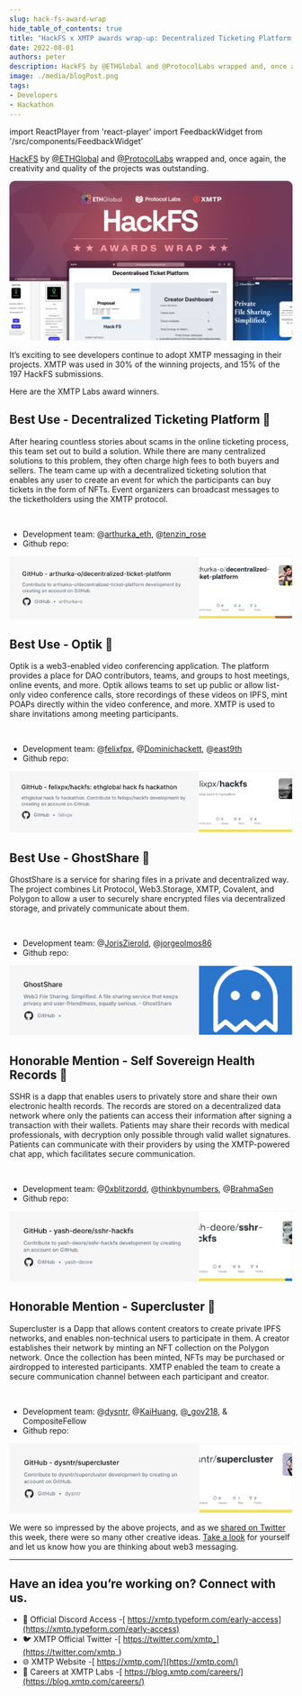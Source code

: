 ```yaml
---
slug: hack-fs-award-wrap
hide_table_of_contents: true
title: "HackFS x XMTP awards wrap-up: Decentralized Ticketing Platform, Optik for video conferencing, and GhostShare for file sharing"
date: 2022-08-01
authors: peter
description: HackFS by @ETHGlobal and @ProtocolLabs wrapped and, once again, the creativity and quality of the projects was outstanding.
image: ./media/blogPost.png
tags:
- Developers
- Hackathon
---
```

import ReactPlayer from 'react-player'
import FeedbackWidget from '/src/components/FeedbackWidget'

[HackFS](https://fs.ethglobal.com/) by [@ETHGlobal](https://twitter.com/ETHGlobal) and [@ProtocolLabs](https://twitter.com/protocollabs) wrapped and, once again, the creativity and quality of the projects was outstanding.

![HackFS awards wrap card](./media/blogPost.png)

<!--truncate-->

It’s exciting to see developers continue to adopt XMTP messaging in their projects. XMTP was used in 30% of the winning projects, and 15% of the 197 HackFS submissions.

Here are the XMTP Labs award winners.


## Best Use - Decentralized Ticketing Platform  🥇

After hearing countless stories about scams in the online ticketing process, this team set out to build a solution. While there are many centralized solutions to this problem, they often charge high fees to both buyers and sellers. The team came up with a decentralized ticketing solution that enables any user to create an event for which the participants can buy tickets in the form of NFTs. Event organizers can broadcast messages to the ticketholders using the XMTP protocol.

<ReactPlayer width="100%" controls url='https://blog.xmtp.com/content/media/2022/08/dtp.mp4.mp4' />

<br/>

* Development team: @[arthurka_eth](https://twitter.com/arthurka_eth), @[tenzin_rose](https://twitter.com/tenzin_rose)
* Github repo:

[![arthurka-repo-card.png](media/arthurka-repo-card.png)](https://github.com/arthurka-o/decentralized-ticket-platform)


## Best Use - Optik  🥈

Optik is a web3-enabled video conferencing application. The platform provides a place for DAO contributors, teams, and groups to host meetings, online events, and more. Optik allows teams to set up public or allow list-only video conference calls, store recordings of these videos on IPFS, mint POAPs directly within the video conference, and more. XMTP is used to share invitations among meeting participants.

<ReactPlayer width="100%" controls url='https://blog.xmtp.com/content/media/2022/08/optik.mp4.mp4' />

<br/>

* Development team: @[felixfpx](https://twitter.com/felixfpx), @[Dominichackett](https://twitter.com/Dominichackett), @[east9th](https://twitter.com/east9th)
* Github repo:

[![optik-repo-card.png](media/optik-repo-card.png)](https://github.com/felixpx/hackfs)


## Best Use - GhostShare 🥉

GhostShare is a service for sharing files in a private and decentralized way. The project combines Lit Protocol, Web3.Storage, XMTP, Covalent, and Polygon to allow a user to securely share encrypted files via decentralized storage, and privately communicate about them.

<ReactPlayer width="100%" controls url='https://blog.xmtp.com/content/media/2022/08/ghost.mp4.mp4' />

<br/>

* Development team: @[JorisZierold](https://twitter.com/JorisZierold), @[jorgeolmos86](https://twitter.com/jorgeolmos86)
* Github repo:

[![ghostshare-repo-card.png](media/ghostshare-repo-card.png)](https://github.com/Ghostshare)


## Honorable Mention - Self Sovereign Health Records 🙌

SSHR is a dapp that enables users to privately store and share their own electronic health records. The records are stored on a decentralized data network where only the patients can access their information after signing a transaction with their wallets. Patients may share their records with medical professionals, with decryption only possible through valid wallet signatures. Patients can communicate with their providers by using the XMTP-powered chat app, which facilitates secure communication.

<ReactPlayer width="100%" controls url='https://blog.xmtp.com/content/media/2022/08/health.mp4.mp4' />

<br/>

* Development team: @[0xblitzordd](https://twitter.com/0xblitzordd), @[thinkbynumbers](https://twitter.com/thinkbynumbers), @[BrahmaSen](https://twitter.com/BrahmaSen)
* Github repo:

[![sshr-repo-card.png](media/sshr-repo-card.png)](https://github.com/yash-deore/sshr-hackfs)


## Honorable Mention - Supercluster 🙌

Supercluster is a Dapp that allows content creators to create private IPFS networks, and enables non-technical users to participate in them. A creator establishes their network by minting an NFT collection on the Polygon network. Once the collection has been minted, NFTs may be purchased or airdropped to interested participants. XMTP enabled the team to create a secure communication channel between each participant and creator.

<ReactPlayer width="100%" controls url='https://blog.xmtp.com/content/media/2022/08/supercluster.mp4.mp4' />

<br/>

* Development team: @[dysntr](https://twitter.com/dysntr), @[KaiHuang](https://twitter.com/KaiHuang), @[_gov218](https://twitter.com/_gov218), & CompositeFellow
* Github repo:

[![supercluster-repo-card.png](media/supercluster-repo-card.png)](https://github.com/dysntr/supercluster)

We were so impressed by the above projects, and as we [shared on Twitter](https://twitter.com/xmtp_/status/1552304059289182209?s=20&t=noc0FU0wpTrl2ClkFn0_pA) this week, there were so many other creative ideas. [Take a look](https://twitter.com/xmtp_/status/1552304059289182209?s=20&t=noc0FU0wpTrl2ClkFn0_pA) for yourself and let us know how you are thinking about web3 messaging.

---


## Have an idea you’re working on? Connect with us.

* 👾 Official Discord Access  -[ https://xmtp.typeform.com/early-access](https://xmtp.typeform.com/early-access)
* 🐦 XMTP Official Twitter -[ https://twitter.com/xmtp_](https://twitter.com/xmtp_)
* 🌐 XMTP Website -[ https://xmtp.com/](https://xmtp.com/)
* 📖 Careers at XMTP Labs -[ https://blog.xmtp.com/careers/](https://blog.xmtp.com/careers/)

<br/>
<FeedbackWidget />
